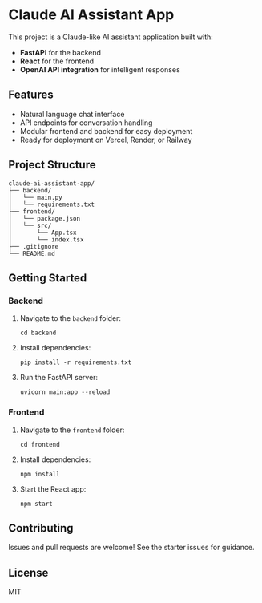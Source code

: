 # Claude AI Assistant App

This project is a Claude-like AI assistant application built with:

- **FastAPI** for the backend
- **React** for the frontend
- **OpenAI API integration** for intelligent responses

## Features

- Natural language chat interface
- API endpoints for conversation handling
- Modular frontend and backend for easy deployment
- Ready for deployment on Vercel, Render, or Railway

## Project Structure

```
claude-ai-assistant-app/
├── backend/
│   └── main.py
│   └── requirements.txt
├── frontend/
│   └── package.json
│   └── src/
│       └── App.tsx
│       └── index.tsx
├── .gitignore
└── README.md
```

## Getting Started

### Backend

1. Navigate to the `backend` folder:
   ```
   cd backend
   ```
2. Install dependencies:
   ```
   pip install -r requirements.txt
   ```
3. Run the FastAPI server:
   ```
   uvicorn main:app --reload
   ```

### Frontend

1. Navigate to the `frontend` folder:
   ```
   cd frontend
   ```
2. Install dependencies:
   ```
   npm install
   ```
3. Start the React app:
   ```
   npm start
   ```

## Contributing

Issues and pull requests are welcome! See the starter issues for guidance.

## License

MIT